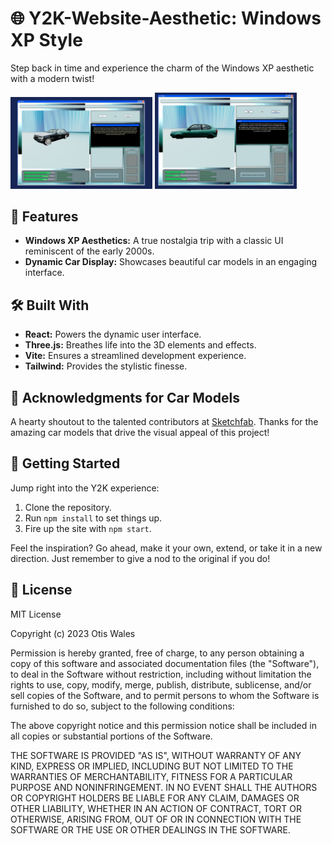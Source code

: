 # 🌐 Y2K-Website-Aesthetic: Windows XP Style

Step back in time and experience the charm of the Windows XP aesthetic with a modern twist!

<p float="left">
  <img src="https://github.com/songexile/Y2K-Website-Aesthetic/blob/main/images_for_readme/y2k_1.PNG" width="45%" />
  <img src="https://github.com/songexile/Y2K-Website-Aesthetic/blob/main/images_for_readme/y2k_2.PNG" width="45%" /> 
</p>

## 🎨 Features

- **Windows XP Aesthetics:** A true nostalgia trip with a classic UI reminiscent of the early 2000s.
- **Dynamic Car Display:** Showcases beautiful car models in an engaging interface.

## 🛠️ Built With

- **React:** Powers the dynamic user interface.
- **Three.js:** Breathes life into the 3D elements and effects.
- **Vite:** Ensures a streamlined development experience.
- **Tailwind:** Provides the stylistic finesse.

## 🚗 Acknowledgments for Car Models

A hearty shoutout to the talented contributors at [Sketchfab](https://sketchfab.com/wersaus33). Thanks for the amazing car models that drive the visual appeal of this project!

## 🔗 Getting Started

Jump right into the Y2K experience:

1. Clone the repository.
2. Run `npm install` to set things up.
3. Fire up the site with `npm start`.

Feel the inspiration? Go ahead, make it your own, extend, or take it in a new direction. Just remember to give a nod to the original if you do!

## 📄 License

MIT License

Copyright (c) 2023 Otis Wales

Permission is hereby granted, free of charge, to any person obtaining a copy
of this software and associated documentation files (the "Software"), to deal
in the Software without restriction, including without limitation the rights
to use, copy, modify, merge, publish, distribute, sublicense, and/or sell
copies of the Software, and to permit persons to whom the Software is
furnished to do so, subject to the following conditions:

The above copyright notice and this permission notice shall be included in all
copies or substantial portions of the Software.

THE SOFTWARE IS PROVIDED "AS IS", WITHOUT WARRANTY OF ANY KIND, EXPRESS OR
IMPLIED, INCLUDING BUT NOT LIMITED TO THE WARRANTIES OF MERCHANTABILITY,
FITNESS FOR A PARTICULAR PURPOSE AND NONINFRINGEMENT. IN NO EVENT SHALL THE
AUTHORS OR COPYRIGHT HOLDERS BE LIABLE FOR ANY CLAIM, DAMAGES OR OTHER
LIABILITY, WHETHER IN AN ACTION OF CONTRACT, TORT OR OTHERWISE, ARISING FROM,
OUT OF OR IN CONNECTION WITH THE SOFTWARE OR THE USE OR OTHER DEALINGS IN THE
SOFTWARE.


